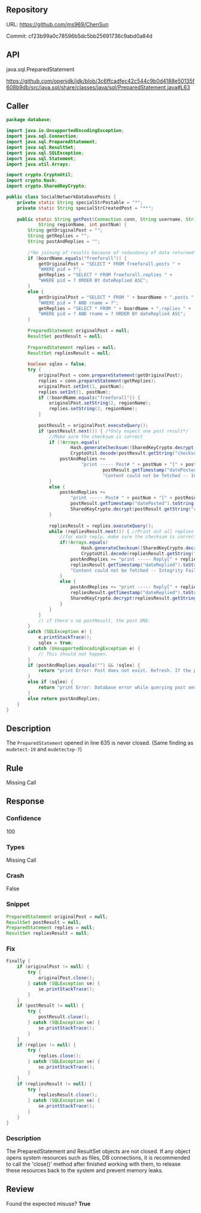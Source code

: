 ## Repository

URL: https://github.com/ms969/ChenSun

Commit: cf23b99a0c78596b5dc5bb25691736c9abd0a84d

## API

java.sql.PreparedStatement

https://github.com/openjdk/jdk/blob/3c6ffcadfec42c544c9b0d4188e50135f608b9db/src/java.sql/share/classes/java/sql/PreparedStatement.java#L63

## Caller

```java
package database;

import java.io.UnsupportedEncodingException;
import java.sql.Connection;
import java.sql.PreparedStatement;
import java.sql.ResultSet;
import java.sql.SQLException;
import java.sql.Statement;
import java.util.Arrays;

import crypto.CryptoUtil;
import crypto.Hash;
import crypto.SharedKeyCrypto;

public class SocialNetworkDatabasePosts {
	private static String specialStrPostable = "*";
	private static String specialStrCreatedPost = "**";
	
	public static String getPost(Connection conn, String username, String boardName, 
			String regionName, int postNum) {
		String getOriginalPost = "";
		String getReplies = "";
		String postAndReplies = "";
		
		/*No joining of results because of redundancy of data returned*/
		if (boardName.equals("freeforall")) {
			getOriginalPost = "SELECT * FROM freeforall.posts " +
			"WHERE pid = ?";
			getReplies = "SELECT * FROM freeforall.replies " +
			"WHERE pid = ? ORDER BY dateReplied ASC";
		}
		else {
			getOriginalPost = "SELECT * FROM " + boardName + ".posts " +
			"WHERE pid = ? AND rname = ?";
			getReplies = "SELECT * FROM " + boardName + ".replies " +
			"WHERE pid = ? AND rname = ? ORDER BY dateReplied ASC";
		}
		
		PreparedStatement originalPost = null;
		ResultSet postResult = null;
		
		PreparedStatement replies = null;
		ResultSet repliesResult = null;
		
		boolean sqlex = false;
		try {
			originalPost = conn.prepareStatement(getOriginalPost);
			replies = conn.prepareStatement(getReplies);
			originalPost.setInt(1, postNum);
			replies.setInt(1, postNum);
			if (!boardName.equals("freeforall")) {
				originalPost.setString(2, regionName);
				replies.setString(2, regionName);
			}
			
			postResult = originalPost.executeQuery();
			if (postResult.next()) { /*Only expect one post result*/
				//Make sure the checksum is correct
				if (!Arrays.equals(
						Hash.generateChecksum((SharedKeyCrypto.decrypt(postResult.getString("content"))).getBytes("UTF8")),
						CryptoUtil.decode(postResult.getString("checksum")))) {
					postAndReplies +=
							"print ----- Post# " + postNum + "[" + postResult.getString("postedBy") + "]----- " +
									postResult.getTimestamp("datePosted").toString() + ";print \t" +
									"Content could not be fetched -- Integrity Failure!" + ";";
				}
				else {
					postAndReplies += 
						"print ----- Post# " + postNum + "[" + postResult.getString("postedBy") + "]----- " +
						postResult.getTimestamp("datePosted").toString() + ";print \t" +
						SharedKeyCrypto.decrypt(postResult.getString("content")) + ";";
				}
				
				repliesResult = replies.executeQuery();
				while (repliesResult.next()) { //Print out all replies
					//for each reply, make sure the checksum is correct.
					if(!Arrays.equals(
							Hash.generateChecksum((SharedKeyCrypto.decrypt(repliesResult.getString("content"))).getBytes("UTF8")),
							CryptoUtil.decode(repliesResult.getString("checksum")))) {
						postAndReplies += "print ----- Reply[" + repliesResult.getString("repliedBy") + "] ----- " +
						repliesResult.getTimestamp("dateReplied").toString() + ";print \t" +
						"Content could not be fetched -- Integrity Failure!" + ";";
					}
					else {
						postAndReplies += "print ----- Reply[" + repliesResult.getString("repliedBy") + "] ----- " +
						repliesResult.getTimestamp("dateReplied").toString() + ";print \t" +
						SharedKeyCrypto.decrypt(repliesResult.getString("content")) + ";";
					}
				}
			}
			// if there's no postResult, the post DNE.
		}
		catch (SQLException e) {
			e.printStackTrace();
			sqlex = true;
		} catch (UnsupportedEncodingException e) {
			// This should not happen.
		}
		if (postAndReplies.equals("") && !sqlex) {
			return "print Error: Post does not exist. Refresh. If the problem persists, contact an admin.";
		}
		else if (sqlex) {
			return "print Error: Database error while querying post and replies. Contact an admin.";
		}
		else return postAndReplies;
	}
}

```

## Description

The `PreparedStatement` opened in line 635 is never closed.
(Same finding as `mudetect-19` and `mudetectxp-7`)


## Rule

Missing Call

## Response

### Confidence

100

### Types

Missing Call

### Crash

False

### Snippet

```java
PreparedStatement originalPost = null;
ResultSet postResult = null;
PreparedStatement replies = null;
ResultSet repliesResult = null;
```

### Fix

```java
Finally { 
	if (originalPost != null) { 
		try { 
			originalPost.close(); 
		} catch (SQLException se) { 
			se.printStackTrace(); 
		} 
	} 
	if (postResult != null) { 
		try { 
			postResult.close(); 
		} catch (SQLException se) { 
			se.printStackTrace(); 
		} 
	} 
	if (replies != null) { 
		try { 
			replies.close(); 
		} catch (SQLException se) { 
			se.printStackTrace(); 
		} 
	} 
	if (repliesResult != null) { 
		try { 
			repliesResult.close(); 
		} catch (SQLException se) { 
			se.printStackTrace(); 
		} 
	} 
}
```

### Description

The PreparedStatement and ResultSet objects are not closed. If any object opens system resources such as files, DB connections, it is recommended to call the 'close()' method after finished working with them, to release these resources back to the system and prevent memory leaks.

## Review

Found the expected misuse? **True**

